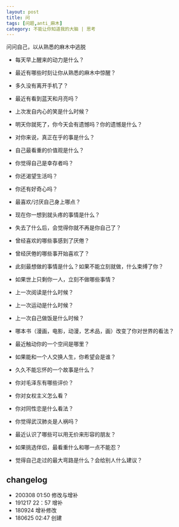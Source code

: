 ```yaml
---
layout: post
title: 问
tags: [问题,anti_麻木]
category: 不能让你知道我的大脑 | 思考
---
```


问问自己，以从熟悉的麻木中逃脱

- 每天早上醒来的动力是什么？
- 最近有哪些时刻让你从熟悉的麻木中惊醒？
- 多久没有离开手机了？
- 最近有看到蓝天和月亮吗？
- 上次发自内心的笑是什么时候？
- 明天你就死了，你今天会有遗憾吗？你的遗憾是什么？
- 对你来说，真正在乎的事是什么？
- 自己最看重的价值观是什么？
- 你觉得自己是幸存者吗？
- 你还渴望生活吗？
- 你还有好奇心吗？
- 最喜欢/讨厌自己身上哪点？
- 现在你一想到就头疼的事情是什么？
- 失去了什么后，会觉得你就不再是你自己了？
- 曾经喜欢的哪些事感到了厌倦？
- 曾经厌倦的哪些事开始喜欢了？
- 此刻最想做的事情是什么？如果不能立刻就做，什么束缚了你？
- 如果世上只剩你一人，立刻不做哪些事情？ 
- 上一次阅读是什么时候？
- 上一次运动是什么时候？
- 上一次自己做饭是什么时候？

- 哪本书（漫画，电影，动漫，艺术品，画）改变了你对世界的看法？
- 最近触动你的一个空间是哪里？
- 如果能和一个人交换人生，你希望会是谁？
- 久久不能忘怀的一个故事是什么？
- 你对毛泽东有哪些评价？
- 你对女权主义怎么看？
- 你对同性恋是什么看法？
- 你觉得武汉肺炎是人祸吗？

        
- 最近认识了哪些可以用无价来形容的朋友？
- 如果挑选伴侣，最看重什么和哪一点不能忍？  
- 觉得自己走过的最大弯路是什么？会给别人什么建议？

## changelog
- 200308 01:50 修改与增补
- 191217 22：57 增补
- 180924 增补修改
- 180625 02:47 创建




